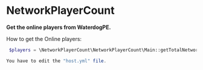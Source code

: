 # NetworkPlayerCount
**Get the online players from WaterdogPE.**

How to get the Online players:
```php
 $players = \NetworkPlayerCount\NetworkPlayerCount\Main::getTotalNetworkPlayers() ?? 0;

You have to edit the "host.yml" file.
